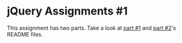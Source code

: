 # jQuery Assignments #1

This assignment has two parts. Take a look at [part #1] and [part #2]'s README files.

[part #1]: ./part-1/
[part #2]: ./part-2/
